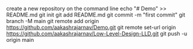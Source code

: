 create a new repository on the command line
echo "# Demo" >> README.md
git init
git add README.md
git commit -m "first commit"
git branch -M main
git remote add origin https://github.com/aakashrajarnav/Demo.git
git remote set-url origin https://github.com/aakashrajarnav/Low-Level-Design-LLD.git
git push -u origin main
